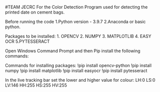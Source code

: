 \#TEAM JECRC For the Color Detection Program used for detecting the
printed date on cement bags.

Before running the code 1.Python version - 3.9.7 2.Anaconda or basic
python.

Packages to be installed: 1. OPENCV 2. NUMPY 3. MATPLOTLIB 4. EASY OCR 5.PYTESSERACT

Open Windows Command Prompt and then Pip install the following commands:

Commands for installing packages: !pip install opencv-python !pip
install numpy !pip install matplotlib !pip install easyocr !pip install pytesseract

In the live tracking bar set the lower and higher value for colour: LH:0
LS:0 LV:146 HH:255 HS:255 HV:255
